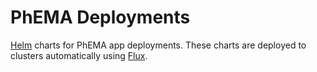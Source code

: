 # PhEMA Deployments

[Helm](https://helm.sh/) charts for PhEMA app deployments. These charts are
deployed to clusters automatically using [Flux](https://docs.fluxcd.io/en/stable/index.html).